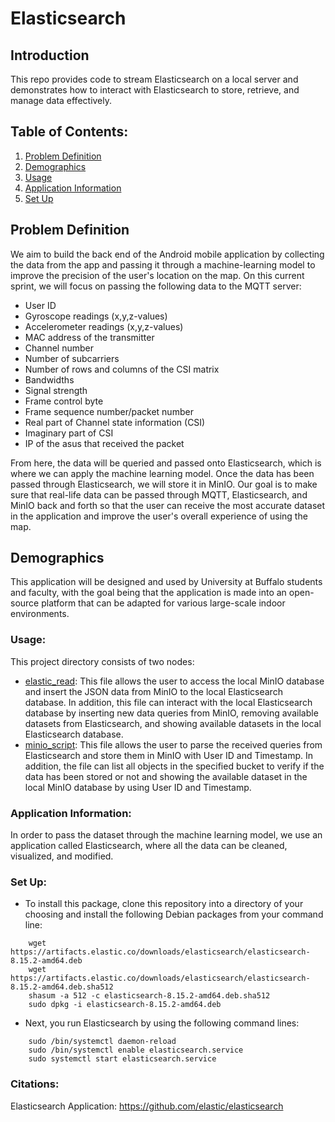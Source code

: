 # Elasticsearch

## Introduction
This repo provides code to stream Elasticsearch on a local server and demonstrates how to interact with Elasticsearch to store, retrieve, and manage data effectively.

## Table of Contents:
1. [Problem Definition](#problem-definition)
2. [Demographics](#demographics)
3. [Usage](#usage)
4. [Application Information](#application-information)
5. [Set Up](#set-up)

## Problem Definition
We aim to build the back end of the Android mobile application by collecting the data from the app and passing it through a machine-learning model to improve the precision of the user's location on the map. On this current sprint, we will focus on passing the following data to the MQTT server:
- User ID 
- Gyroscope readings (x,y,z-values)
- Accelerometer readings (x,y,z-values)
- MAC address of the transmitter
- Channel number
- Number of subcarriers
- Number of rows and columns of the CSI matrix
- Bandwidths
- Signal strength
- Frame control byte
- Frame sequence number/packet number
- Real part of Channel state information (CSI)
- Imaginary part of CSI
- IP of the asus that received the packet

From here, the data will be queried and passed onto Elasticsearch, which is where we can apply the machine learning model. Once the data has been passed through Elasticsearch, we will store it in MinIO. Our goal is to make sure that real-life data can be passed through MQTT, Elasticsearch, and MinIO back and forth so that the user can receive the most accurate dataset in the application and improve the user's overall experience of using the map.

## Demographics
This application will be designed and used by University at Buffalo students and faculty, with the goal being that the application is made into an open-source platform that can be adapted for various large-scale indoor environments. 

### Usage:
This project directory consists of two nodes:

- [elastic_read](./src/elastic_read.py): This file allows the user to access the local MinIO database and insert the JSON data from MinIO to the local Elasticsearch database. In addition, this file can interact with the local Elasticsearch database by inserting new data queries from MinIO, removing available datasets from Elasticsearch, and showing available datasets in the local Elasticsearch database.
- [minio_script](./src/minio_script.py): This file allows the user to parse the received queries from Elasticsearch and store them in MinIO with User ID and Timestamp. In addition, the file can list all objects in the specified bucket to verify if the data has been stored or not and showing the available dataset in the local MinIO database by using User ID and Timestamp.

### Application Information:
In order to pass the dataset through the machine learning model, we use an application called Elasticsearch, where all the data can be cleaned, visualized, and modified.

### Set Up:
- To install this package, clone this repository into a directory of your choosing and install the following Debian packages from your command line:
```
    wget https://artifacts.elastic.co/downloads/elasticsearch/elasticsearch-8.15.2-amd64.deb
    wget https://artifacts.elastic.co/downloads/elasticsearch/elasticsearch-8.15.2-amd64.deb.sha512
    shasum -a 512 -c elasticsearch-8.15.2-amd64.deb.sha512 
    sudo dpkg -i elasticsearch-8.15.2-amd64.deb
```


- Next, you run Elasticsearch by using the following command lines:
```
    sudo /bin/systemctl daemon-reload
    sudo /bin/systemctl enable elasticsearch.service
    sudo systemctl start elasticsearch.service
```

### Citations:
Elasticsearch Application: https://github.com/elastic/elasticsearch
